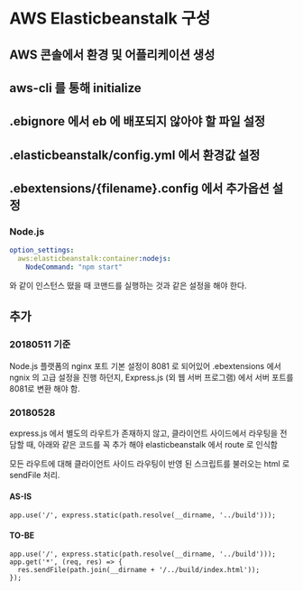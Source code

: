 # AWS Elasticbeanstalk 구성


## AWS 콘솔에서 환경 및 어플리케이션 생성

## aws-cli 를 통해 initialize

## .ebignore 에서 eb 에 배포되지 않아야 할 파일 설정

## .elasticbeanstalk/config.yml 에서 환경값 설정

## .ebextensions/{filename}.config 에서 추가옵션 설정

### Node.js
```yaml
option_settings:
  aws:elasticbeanstalk:container:nodejs:
    NodeCommand: "npm start"
```
와 같이 인스턴스 떴을 때 코맨드를 실행하는 것과 같은 설정을 해야 한다.


## 추가

### 20180511 기준
Node.js 플랫폼의 nginx 포트 기본 설정이 8081 로 되어있어 .ebextensions 에서 ngnix 의 고급 설정을 진행 하던지, Express.js (외 웹 서버 프로그램) 에서 서버 포트를 8081로 변환 해야 함.


### 20180528
express.js 에서 별도의 라우트가 존재하지 않고, 클라이언트 사이드에서 라우팅을 전담할 때, 
아래와 같은 코드를 꼭 추가 해야 elasticbeanstalk 에서 route 로 인식함

모든 라우트에 대해 클라이언트 사이드 라우팅이 반영 된 스크립트를 불러오는 html 로 sendFile 처리.

#### AS-IS
```
app.use('/', express.static(path.resolve(__dirname, '../build')));
```


#### TO-BE
```
app.use('/', express.static(path.resolve(__dirname, '../build')));
app.get('*', (req, res) => {
  res.sendFile(path.join(__dirname + '/../build/index.html'));
});
```